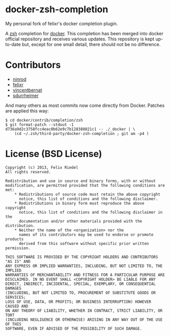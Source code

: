 # docker-zsh-completion

My personal fork of felixr's docker completion plugin. 

A [zsh](http://zsh.org) completion for
[docker](http://docker.io). This completion has been merged into
docker official repository and receives various updates. This
repository is kept up-to-date but, except for one small detail, there
should not be no difference.

# Contributors

* [ninrod](http://github.com/ninrod)
* [felixr](http://github.com/felixr)
* [vincentbernat](http://github.com/vincentbernat)
* [sdurrheimer](https://github.com/sdurrheimer)

And many others as most commits now come directly from Docker. Patches
are applied this way:

    $ cd docker/contrib/completion/zsh
    $ git format-patch --stdout -1 d736a9d2c3758fcc4eac0b62e9c7b128388021c1 -- ./_docker | \
        (cd ~/.zsh/third-party/docker-zsh-completion ; git am -p4 )

# License (BSD License)

    Copyright (c) 2013, Felix Riedel
    All rights reserved.
    
    Redistribution and use in source and binary forms, with or without
    modification, are permitted provided that the following conditions are met:
        * Redistributions of source code must retain the above copyright
          notice, this list of conditions and the following disclaimer.
        * Redistributions in binary form must reproduce the above copyright
          notice, this list of conditions and the following disclaimer in the
          documentation and/or other materials provided with the distribution.
        * Neither the name of the <organization> nor the
          names of its contributors may be used to endorse or promote products
          derived from this software without specific prior written permission.
    
    THIS SOFTWARE IS PROVIDED BY THE COPYRIGHT HOLDERS AND CONTRIBUTORS "AS IS" AND
    ANY EXPRESS OR IMPLIED WARRANTIES, INCLUDING, BUT NOT LIMITED TO, THE IMPLIED
    WARRANTIES OF MERCHANTABILITY AND FITNESS FOR A PARTICULAR PURPOSE ARE
    DISCLAIMED. IN NO EVENT SHALL <COPYRIGHT HOLDER> BE LIABLE FOR ANY
    DIRECT, INDIRECT, INCIDENTAL, SPECIAL, EXEMPLARY, OR CONSEQUENTIAL DAMAGES
    (INCLUDING, BUT NOT LIMITED TO, PROCUREMENT OF SUBSTITUTE GOODS OR SERVICES;
    LOSS OF USE, DATA, OR PROFITS; OR BUSINESS INTERRUPTION) HOWEVER CAUSED AND
    ON ANY THEORY OF LIABILITY, WHETHER IN CONTRACT, STRICT LIABILITY, OR TORT
    (INCLUDING NEGLIGENCE OR OTHERWISE) ARISING IN ANY WAY OUT OF THE USE OF THIS
    SOFTWARE, EVEN IF ADVISED OF THE POSSIBILITY OF SUCH DAMAGE.

